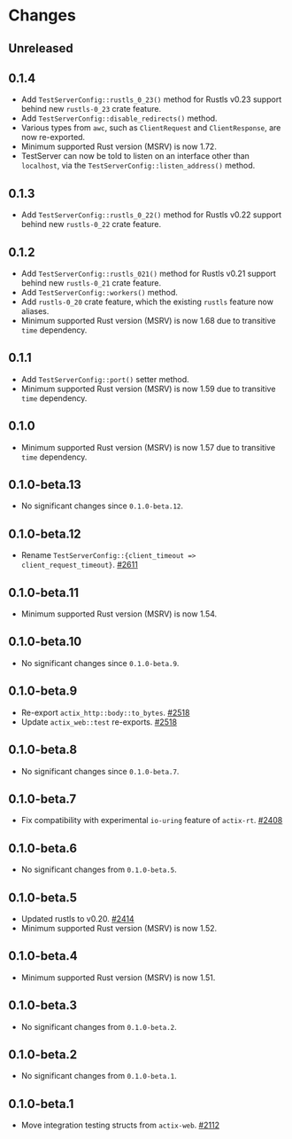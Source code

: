# Changes

## Unreleased

## 0.1.4

- Add `TestServerConfig::rustls_0_23()` method for Rustls v0.23 support behind new `rustls-0_23` crate feature.
- Add `TestServerConfig::disable_redirects()` method.
- Various types from `awc`, such as `ClientRequest` and `ClientResponse`, are now re-exported.
- Minimum supported Rust version (MSRV) is now 1.72.
- TestServer can now be told to listen on an interface other than `localhost`, via the `TestServerConfig::listen_address()` method.

## 0.1.3

- Add `TestServerConfig::rustls_0_22()` method for Rustls v0.22 support behind new `rustls-0_22` crate feature.

## 0.1.2

- Add `TestServerConfig::rustls_021()` method for Rustls v0.21 support behind new `rustls-0_21` crate feature.
- Add `TestServerConfig::workers()` method.
- Add `rustls-0_20` crate feature, which the existing `rustls` feature now aliases.
- Minimum supported Rust version (MSRV) is now 1.68 due to transitive `time` dependency.

## 0.1.1

- Add `TestServerConfig::port()` setter method.
- Minimum supported Rust version (MSRV) is now 1.59 due to transitive `time` dependency.

## 0.1.0

- Minimum supported Rust version (MSRV) is now 1.57 due to transitive `time` dependency.

## 0.1.0-beta.13

- No significant changes since `0.1.0-beta.12`.

## 0.1.0-beta.12

- Rename `TestServerConfig::{client_timeout => client_request_timeout}`. [#2611]

[#2611]: https://github.com/actix/actix-web/pull/2611

## 0.1.0-beta.11

- Minimum supported Rust version (MSRV) is now 1.54.

## 0.1.0-beta.10

- No significant changes since `0.1.0-beta.9`.

## 0.1.0-beta.9

- Re-export `actix_http::body::to_bytes`. [#2518]
- Update `actix_web::test` re-exports. [#2518]

[#2518]: https://github.com/actix/actix-web/pull/2518

## 0.1.0-beta.8

- No significant changes since `0.1.0-beta.7`.

## 0.1.0-beta.7

- Fix compatibility with experimental `io-uring` feature of `actix-rt`. [#2408]

[#2408]: https://github.com/actix/actix-web/pull/2408

## 0.1.0-beta.6

- No significant changes from `0.1.0-beta.5`.

## 0.1.0-beta.5

- Updated rustls to v0.20. [#2414]
- Minimum supported Rust version (MSRV) is now 1.52.

[#2414]: https://github.com/actix/actix-web/pull/2414

## 0.1.0-beta.4

- Minimum supported Rust version (MSRV) is now 1.51.

## 0.1.0-beta.3

- No significant changes from `0.1.0-beta.2`.

## 0.1.0-beta.2

- No significant changes from `0.1.0-beta.1`.

## 0.1.0-beta.1

- Move integration testing structs from `actix-web`. [#2112]

[#2112]: https://github.com/actix/actix-web/pull/2112
